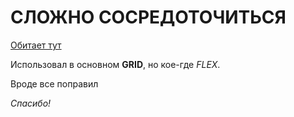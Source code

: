 # СЛОЖНО СОСРЕДОТОЧИТЬСЯ

[Обитает тут](https://github.com/mishachaplin/slozhno-sosredotochitsya.git)

Использовал в основном **GRID**, но кое-где *FLEX*.

Вроде все поправил

_Спасибо!_
